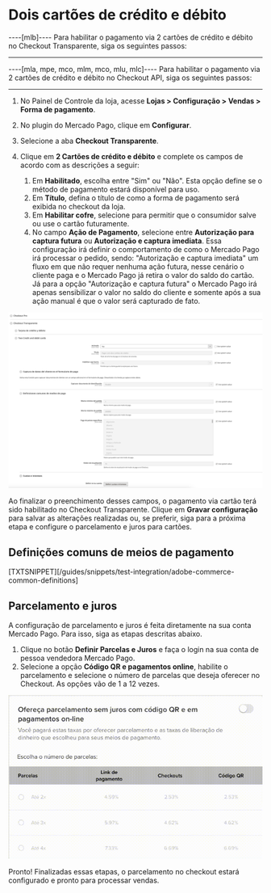 # Dois cartões de crédito e débito

----[mlb]----
Para habilitar o pagamento via 2 cartões de crédito e débito no Checkout Transparente, siga os seguintes passos:

------------

----[mla, mpe, mco, mlm, mco, mlu, mlc]----
Para habilitar o pagamento via 2 cartões de crédito e débito no Checkout API, siga os seguintes passos:

------------

1. No Painel de Controle da loja, acesse **Lojas > Configuração > Vendas > Forma de pagamento**.
2. No plugin do Mercado Pago, clique em **Configurar**.
3. Selecione a aba **Checkout Transparente**.
4. Clique em **2 Cartões de crédito e débito** e complete os campos de acordo com as descrições a seguir:

    1. Em **Habilitado**, escolha entre "Sim" ou "Não". Esta opção define se o método de pagamento estará disponível para uso.
    2. Em **Título**, defina o título de como a forma de pagamento será exibida no checkout da loja.
    3. Em **Habilitar cofre**, selecione para permitir que o consumidor salve ou use o cartão futuramente.
    4. No campo **Ação de Pagamento**, selecione entre **Autorização para captura futura** ou **Autorização e captura imediata**. Essa configuração irá definir o comportamento de como o Mercado Pago irá processar o pedido, sendo: "Autorização e captura imediata" um fluxo em que não requer nenhuma ação futura, nesse cenário o cliente paga e o Mercado Pago já retira o valor do saldo do cartão. Já para a opção "Autorização e captura futura" o Mercado Pago irá apenas sensibilizar o valor no saldo do cliente e somente após a sua ação manual é que o valor será capturado de fato.

![Two cards](/images/adobe-commerce/dois_cartoes.png)

Ao finalizar o preenchimento desses campos, o pagamento via cartão terá sido habilitado no Checkout Transparente. Clique em **Gravar configuração** para salvar as alterações realizadas ou, se preferir, siga para a próxima etapa e configure o parcelamento e juros para cartões.


## Definições comuns de meios de pagamento

[TXTSNIPPET][/guides/snippets/test-integration/adobe-commerce-common-definitions]

## Parcelamento e juros

A configuração de parcelamento e juros é feita diretamente na sua conta Mercado Pago. Para isso, siga as etapas descritas abaixo.

1. Clique no botão **Definir Parcelas e Juros** e faça o login na sua conta de pessoa vendedora Mercado Pago.
2. Selecione a opção **Código QR e pagamentos online**, habilite o parcelamento e selecione o número de parcelas que deseja oferecer no Checkout. As opções vão de 1 a 12 vezes.

![Installment and interest](/images/adobe-commerce/parcelamento.gif)

Pronto! Finalizadas essas etapas, o parcelamento no checkout estará configurado e pronto para processar vendas.